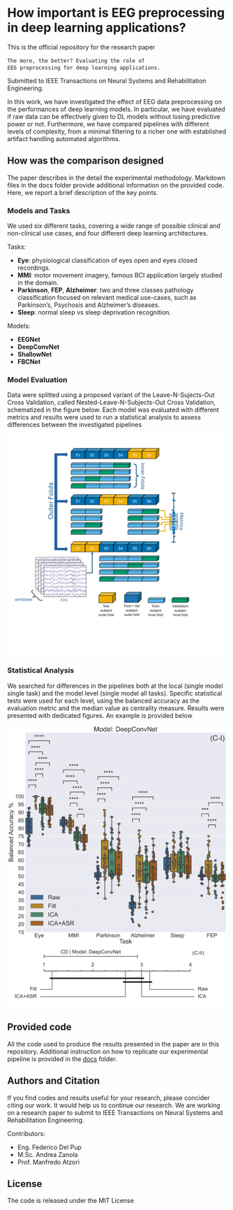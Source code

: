 # How important is EEG preprocessing in deep learning applications?

This is the official repository for the research paper 

    The more, the better? Evaluating the role of
    EEG preprocessing for deep learning applications.

Submitted to IEEE Transactions on Neural Systems and Rehabilitation Engineering.

In this work, we have investigated the effect of EEG
data preprocessing on the performances of deep learning models.
In particular, we have evaluated if raw data can be
effectively given to DL models without losing predictive
power or not.
Furthermore, we have compared pipelines with different
levels of complexity, from a minimal filtering to a richer
one with established artifact handling automated algorithms.

## How was the comparison designed

The paper describes in the detail the experimental methodology. 
Markdown files in the docs folder provide additional information
on the provided code.
Here, we report a brief description of the key points.

### Models and Tasks

We used six different tasks, covering a wide range of possible
clinical and non-clinical use cases,
and four different deep learning architectures.

Tasks:
* **Eye**: physiological classification of eyes open and eyes
  closed recordings.
* **MMI**: motor movement imagery, famous BCI application
  largely studied in the domain.
* **Parkinson**, **FEP**, **Alzheimer**: two and three classes
  pathology classification focused on relevant medical
  use-cases, such as Parkinson’s, Psychosis and Alzheimer’s
  diseases.
* **Sleep**: normal sleep vs sleep deprivation recognition.

Models:
* **EEGNet**
* **DeepConvNet**
* **ShallowNet**
* **FBCNet**

### Model Evaluation

Data were splitted using a proposed variant of the
Leave-N-Sujects-Out Cross Validation, called 
Nested-Leave-N-Subjects-Out Cross Validation, schematized in
the figure below.
Each model was evaluated with different metrics and results
were used to run a statistical analysis to assess differences
between the investigated pipelines

<div align="center">
  <img src="Images/NestedKfold4.png" width="600">
</div>

### Statistical Analysis

We searched for differences in the pipelines both at the local
(single model single task) and the model level (single model
all tasks).
Specific statistical tests were used for each level, 
using the balanced accuracy as the evaluation metric and the
median value as centrality measure.
Results were presented with dedicated figures. 
An example is provided below

<div align="center">
  <img src="Images/dcn.png" width="600">
</div>

<div align="center">
  <img src="Images/dcn_CD.png" width="600">
</div>


## Provided code

All the code used to produce the results presented in the paper
are in this repository. Additional instruction on how to replicate
our experimental pipeline is provided in the
[docs](https://github.com/MedMaxLab/eegprepro/tree/main/docs) folder.

## Authors and Citation

If you find codes and results useful for your research,
please concider citing our work. It would help us to continue our research.
We are working on a research paper to submit to
IEEE Transactions on Neural Systems and Rehabilitation Engineering.  


Contributors:

- Eng. Federico Del Pup
- M.Sc. Andrea Zanola
- Prof. Manfredo Atzori

## License

The code is released under the MIT License
